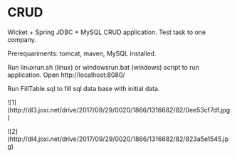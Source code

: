 # CRUD
Wicket + Spring JDBC + MySQL CRUD application. Test task to one company.

Prerequariments: tomcat, maven, MySQL installed.

Run linuxrun.sh (linux) or windowsrun.bat (windows) script to run application.
Open http://localhost:8080/

Run FillTable.sql to fill sql data base with initial data.


  
  <p>![1](http://dl3.joxi.net/drive/2017/09/29/0020/1866/1316682/82/0ee53cf7df.jpg)</p>
![2](http://dl4.joxi.net/drive/2017/09/29/0020/1866/1316682/82/823a5e1545.jpg)
 
